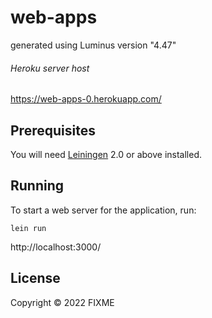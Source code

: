 # web-apps

generated using Luminus version "4.47"

###### Heroku server host

https://web-apps-0.herokuapp.com/

## Prerequisites

You will need [Leiningen][1] 2.0 or above installed.

[1]: https://github.com/technomancy/leiningen

## Running

To start a web server for the application, run:

    lein run 

http://localhost:3000/

## License

Copyright © 2022 FIXME
